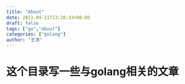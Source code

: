 ```yaml
---
title: "About"
date: 2021-04-21T13:28:33+08:00
draft: false
tags: ["go","about"]
categories: ["golang"]
author: "王清"
---
```


# 这个目录写一些与golang相关的文章
